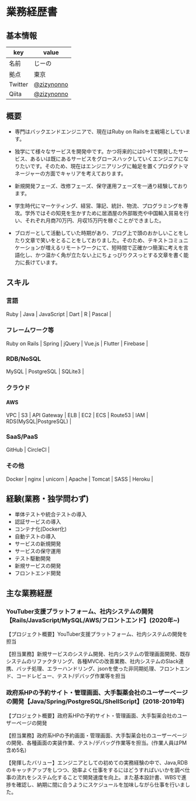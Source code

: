 # 業務経歴書

## 基本情報

|key|value|
|----|----|
|名前|じーの|
|拠点|東京|
|Twitter|[@zizynonno](https://twitter.com/zizynonno)|
|Qiita|[@zizynonno](https://qiita.com/zizynonno)|

## 概要

- 専門はバックエンドエンジニアで、現在はRuby on Railsを主戦場としています。

- 独学にて様々なサービスを開発中です。かつ将来的には0→1で開発したサービス、あるいは既にあるサービスをグロースハックしていくエンジニアになりたいです。そのため、現在はエンジニアリングに軸足を置くプロダクトマネージャーの方面でキャリアを考えております。

- 新規開発フェーズ、改修フェーズ、保守運用フェーズを一通り経験しております。

- 学生時代にマーケティング、経営、簿記、統計、物流、プログラミングを専攻。学外ではその知見を生かすために居酒屋の外部販売や中国輸入貿易を行い、それぞれ月商70万円、月収15万円を稼ぐことができました。

- ブロガーとして活動していた時期があり、ブログ上で頭のおかしいことをしたり文章で笑いをとることをしておりました。そのため、テキストコミュニケーションが増えるリモートワークにて、短時間で正確かつ簡潔に考えを言語化し、かつ温かく角が立たない上にちょっぴりクスっとする文章を書く能力に長けています。

## スキル

### 言語

Ruby | Java | JavaScript | Dart | R | Pascal |

### フレームワーク等

Ruby on Rails | Spring | jQuery | Vue.js | Flutter | Firebase |

### RDB/NoSQL

MySQL | PostgreSQL | SQLite3 |

### クラウド

#### AWS

VPC | S3 | API Gateway | ELB | EC2 | ECS | Route53 | IAM | RDS(MySQL|PostgreSQL) |

### SaaS/PaaS

GitHub | CircleCI |

### その他

Docker | nginx | unicorn | Apache | Tomcat | SASS | Heroku |
 
## 経験(業務・独学問わず)

- 単体テストや統合テストの導入
- 認証サービスの導入
- コンテナ化(Docker化)
- 自動テストの導入
- サービスの新規開発
- サービスの保守運用
- テスト駆動開発
- 新規サービスの開発
- フロントエンド開発

## 主な業務経歴

### YouTuber支援プラットフォーム、社内システムの開発【Rails/JavaScript/MySQL/AWS/フロントエンド】(2020年~)

【プロジェクト概要】YouTuber支援プラットフォーム、社内システムの開発を担当

【担当業務】新規サービスのシステム開発、社内システムの管理画面開発、既存システムのリファクタリング、各種MVCの改善業務、社内システムのSlack連携、バッチ処理、エラーハンドリング、jsonを使った非同期処理、フロントエンド、コードレビュー、テスト/デバッグ作業等を担当

### 政府系HPの予約サイト・管理画面、大手製薬会社のユーザーページの開発【Java/Spring/PostgreSQL/ShellScript】(2018-2019年)

【プロジェクト概要】政府系HPの予約サイト・管理画面、大手製薬会社のユーザーページの開発

【担当業務】政府系HPの予約画面・管理画面、大手製薬会社のユーザーページの開発、各種画面の実装作業、テスト/デバッグ作業等を担当。(作業人員はPM含め5名)

【発揮したバリュー】エンジニアとしての初めての実務経験の中で、Java,RDBのキャッチアップをしつつ、効率よく仕事をするにはどうすればいいかを調べ仕事の流れをシステム化することで開発速度を向上。また基本設計書、WBSで進捗を確認し、納期に間に合うようにスケジュールを加味しながら仕事を行いました。

